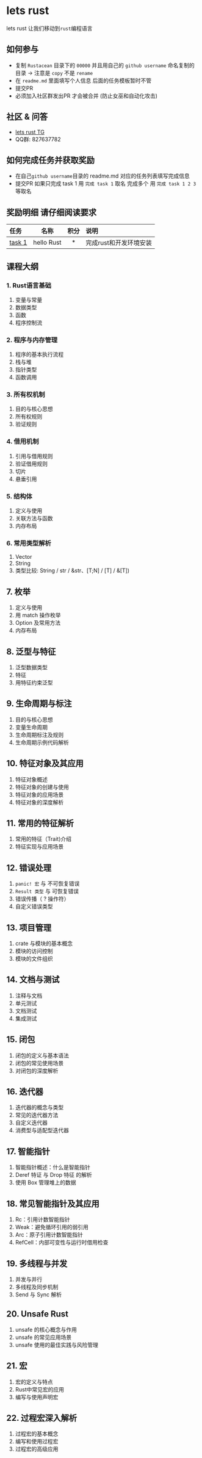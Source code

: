 # lets rust
lets rust 让我们移动到`rust`编程语言

## 如何参与
- 复制 `Rustacean` 目录下的 `00000` 并且用自己的 `github username` 命名复制的目录
-> 注意是 `copy`  不是 `rename`
- 在 `readme.md` 里面填写个人信息 后面的任务模板暂时不管
- 提交PR
- 必须加入社区群发出PR 才会被合并 (防止女巫和自动化攻击)


## 社区 & 问答
- [lets rust TG](https://t.me/letsrust)
- QQ群: 827637782

## 如何完成任务并获取奖励
- 在自己`github username`目录的 readme.md 对应的任务列表填写完成信息
- 提交PR 如果只完成 task 1 用 `完成 task 1` 取名 完成多个 用 `完成 task 1 2 3` 等取名


## 奖励明细 请仔细阅读要求

| 任务                                 | 名称         | 积分 | 说明            |
|:-----------------------------------|------------|:--:|:--------------|
| [task 1](challenge/001.install.md) | hello Rust | *  | 完成rust和开发环境安装 |


## 课程大纲

### 1. Rust语言基础
1. 变量与常量
2. 数据类型
3. 函数
4. 程序控制流

### 2. 程序与内存管理
1. 程序的基本执⾏流程
2. 栈与堆
3. 指针类型
4. 函数调用


### 3. 所有权机制
1. 目的与核心思想
2. 所有权规则
3. 验证规则

### 4. 借用机制
1. 引用与借用规则
2. 验证借用规则
3. 切片
4. 悬垂引用


### 5. 结构体
1. 定义与使用
2. 关联方法与函数
3. 内存布局

### 6. 常用类型解析
1. Vector
2. String
3. 类型比较: String / str / &str、[T;N] / [T]  / &[T])


## 7. 枚举
1. 定义与使用
2. 用 match 操作枚举
3. Option 及常用方法
4. 内存布局

## 8. 泛型与特征
1. 泛型数据类型
2. 特征
3. 用特征约束泛型

## 9. 生命周期与标注
1. 目的与核心思想
2. 变量⽣命周期
3. ⽣命周期标注及规则
4. ⽣命周期示例代码解析

## 10. 特征对象及其应用
1. 特征对象概述
2. 特征对象的创建与使用
3. 特征对象的应用场景
4. 特征对象的深度解析


## 11. 常用的特征解析
1. 常用的特征（Trait)介绍
2. 特征实现与应用场景


## 12. 错误处理
1. `panic! 宏` 与 不可恢复错误
2. `Result 类型` 与 可恢复错误
3. 错误传播（ ? 操作符）
4. ⾃定义错误类型


## 13. 项目管理
1. crate 与模块的基本概念
3. 模块的访问控制
4. 模块的文件组织


## 14. 文档与测试
1. 注释与文档
2. 单元测试
3. 文档测试
4. 集成测试

## 15. 闭包
1. 闭包的定义与基本语法
2. 闭包的常见使用场景
3. 对闭包的深度解析

## 16. 迭代器
1. 迭代器的概念与类型
2. 常见的迭代器方法
3. 自定义迭代器
4. 消费型与适配型迭代器

## 17. 智能指针
1. 智能指针概述：什么是智能指针
2. Deref 特证 与 Drop 特征 的解析
3. 使用 Box<T> 管理堆上的数据

## 18. 常见智能指针及其应用
1. Rc<T>：引用计数智能指针
2. Weak<T>：避免循环引用的弱引用
3. Arc<T>：原子引用计数智能指针
4. RefCell<T>：内部可变性与运行时借用检查


## 19. 多线程与并发
1. 并发与并行
2. 多线程及同步机制
3. Send 与 Sync 解析

## 20. Unsafe Rust
1. unsafe 的核心概念与作用
2. unsafe 的常见应用场景
3. unsafe 使用的最佳实践与风险管理

## 21. 宏
1. 宏的定义与特点
2. Rust中常见宏的应用
3. 编写与使用声明宏

## 22. 过程宏深入解析
1. 过程宏的基本概念
2. 编写和使用过程宏
3. 过程宏的高级应用


